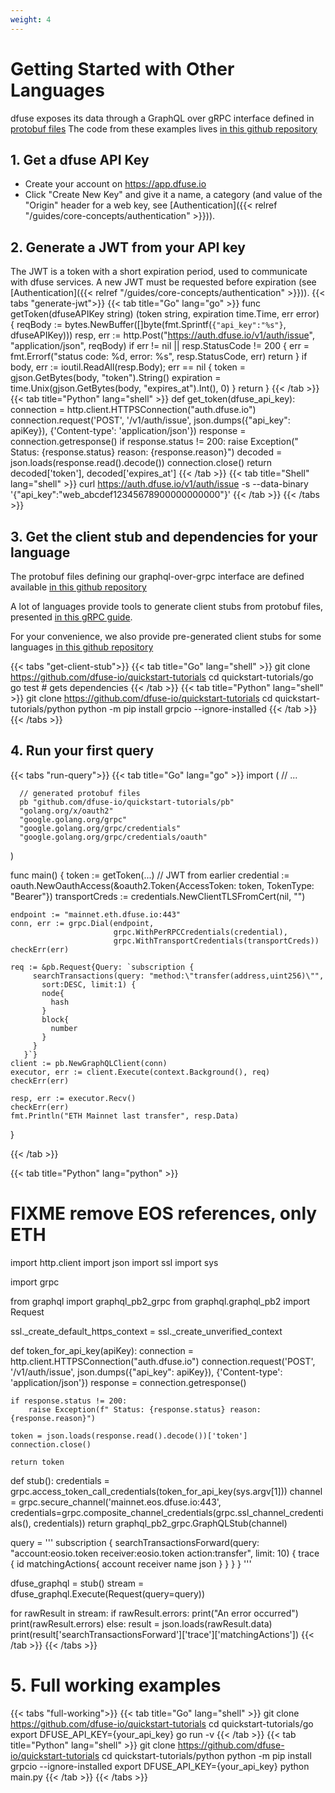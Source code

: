 ```yaml
---
weight: 4
---
```



# Getting Started with Other Languages

dfuse exposes its data through a GraphQL over gRPC interface defined in [protobuf files](https://github.com/dfuse-io/graphql-over-grpc)
The code from these examples lives [in this github repository](https://github.com/dfuse-io/quickstart-tutorials)

## 1. Get a dfuse API Key

* Create your account on https://app.dfuse.io
* Click "Create New Key" and give it a name, a category (and value of the "Origin" header for a web key, see [Authentication]({{< relref "/guides/core-concepts/authentication" >}})).


## 2. Generate a JWT from your API key

The JWT is a token with a short expiration period, used to communicate with dfuse services. A new JWT must be requested before expiration (see [Authentication]({{< relref "/guides/core-concepts/authentication" >}})).
{{< tabs "generate-jwt">}}
{{< tab title="Go" lang="go" >}}
func getToken(dfuseAPIKey string) (token string, expiration time.Time, err error) {
    reqBody := bytes.NewBuffer([]byte(fmt.Sprintf(`{"api_key":"%s"}`, dfuseAPIKey)))
    resp, err := http.Post("https://auth.dfuse.io/v1/auth/issue", "application/json", reqBody)
    if err != nil || resp.StatusCode != 200 {
        err = fmt.Errorf("status code: %d, error: %s", resp.StatusCode, err)
        return
    }
    if body, err := ioutil.ReadAll(resp.Body); err == nil {
        token = gjson.GetBytes(body, "token").String()
        expiration = time.Unix(gjson.GetBytes(body, "expires_at").Int(), 0)
    }
    return
}
{{< /tab >}}
{{< tab title="Python" lang="shell" >}}
def get_token(dfuse_api_key):
    connection = http.client.HTTPSConnection("auth.dfuse.io")
    connection.request('POST', '/v1/auth/issue', json.dumps({"api_key": apiKey}), {'Content-type': 'application/json'})
    response = connection.getresponse()
    if response.status != 200:
        raise Exception(" Status: {response.status} reason: {response.reason}")
    decoded = json.loads(response.read().decode())
    connection.close()
    return decoded['token'], decoded['expires_at']
{{< /tab >}}
{{< tab title="Shell" lang="shell" >}}
curl https://auth.dfuse.io/v1/auth/issue -s --data-binary '{"api_key":"web_abcdef12345678900000000000"}'
{{< /tab >}}
{{< /tabs >}}

## 3. Get the client stub and dependencies for your language

The protobuf files defining our graphql-over-grpc interface are defined available [in this github repository](https://github.com/dfuse-io/graphql-over-grpc)

A lot of languages provide tools to generate client stubs from protobuf files, presented [in this gRPC guide](https://grpc.io/docs/quickstart/).

For your convenience, we also provide pre-generated client stubs for some languages [in this github repository](https://github.com/dfuse-io/quickstart-tutorials)

{{< tabs "get-client-stub">}}
{{< tab title="Go" lang="shell" >}}
git clone https://github.com/dfuse-io/quickstart-tutorials
cd quickstart-tutorials/go
go test # gets dependencies
{{< /tab >}}
{{< tab title="Python" lang="shell" >}}
git clone https://github.com/dfuse-io/quickstart-tutorials
cd quickstart-tutorials/python
python -m pip install grpcio --ignore-installed
{{< /tab >}}
{{< /tabs >}}

## 4. Run your first query

{{< tabs "run-query">}}
{{< tab title="Go" lang="go" >}}
import (
      // ...

      // generated protobuf files
      pb "github.com/dfuse-io/quickstart-tutorials/pb"
      "golang.org/x/oauth2"
      "google.golang.org/grpc"
      "google.golang.org/grpc/credentials"
      "google.golang.org/grpc/credentials/oauth"
)

func main() {
    token := getToken(...) // JWT from earlier
    credential := oauth.NewOauthAccess(&oauth2.Token{AccessToken: token, TokenType: "Bearer"})
    transportCreds := credentials.NewClientTLSFromCert(nil, "")

    endpoint := "mainnet.eth.dfuse.io:443"
    conn, err := grpc.Dial(endpoint,
                           grpc.WithPerRPCCredentials(credential),
                           grpc.WithTransportCredentials(transportCreds))
    checkErr(err)

    req := &pb.Request{Query: `subscription {
         searchTransactions(query: "method:\"transfer(address,uint256)\"",
           sort:DESC, limit:1) {
           node{
             hash
           }
           block{
             number
           }
         }
       }`}
    client := pb.NewGraphQLClient(conn)
    executor, err := client.Execute(context.Background(), req)
    checkErr(err)

    resp, err := executor.Recv()
    checkErr(err)
    fmt.Println("ETH Mainnet last transfer", resp.Data)
}

{{< /tab >}}

{{< tab title="Python" lang="python" >}}
# FIXME remove EOS references, only ETH
import http.client
import json
import ssl
import sys

import grpc

from graphql import graphql_pb2_grpc
from graphql.graphql_pb2 import Request

ssl._create_default_https_context = ssl._create_unverified_context


def token_for_api_key(apiKey):
    connection = http.client.HTTPSConnection("auth.dfuse.io")
    connection.request('POST', '/v1/auth/issue', json.dumps({"api_key": apiKey}), {'Content-type': 'application/json'})
    response = connection.getresponse()

    if response.status != 200:
        raise Exception(f" Status: {response.status} reason: {response.reason}")

    token = json.loads(response.read().decode())['token']
    connection.close()

    return token


def stub():
    credentials = grpc.access_token_call_credentials(token_for_api_key(sys.argv[1]))
    channel = grpc.secure_channel('mainnet.eos.dfuse.io:443',
                                  credentials=grpc.composite_channel_credentials(grpc.ssl_channel_credentials(),
                                                                                 credentials))
    return graphql_pb2_grpc.GraphQLStub(channel)


query = '''
subscription {
  searchTransactionsForward(query: "account:eosio.token receiver:eosio.token action:transfer", limit: 10) {
    trace {
      id
      matchingActions{
        account
        receiver
        name
        json
      }
    }
  }
}
'''

dfuse_graphql = stub()
stream = dfuse_graphql.Execute(Request(query=query))

for rawResult in stream:
    if rawResult.errors:
      print("An error occurred")
      print(rawResult.errors)
    else:
      result = json.loads(rawResult.data)
      print(result['searchTransactionsForward']['trace']['matchingActions'])
{{< /tab >}}
{{< /tabs >}}


# 5. Full working examples

{{< tabs "full-working">}}
{{< tab title="Go" lang="shell" >}}
git clone https://github.com/dfuse-io/quickstart-tutorials
cd quickstart-tutorials/go
export DFUSE_API_KEY={your_api_key}
go run -v
{{< /tab >}}
{{< tab title="Python" lang="shell" >}}
git clone https://github.com/dfuse-io/quickstart-tutorials
cd quickstart-tutorials/python
python -m pip install grpcio --ignore-installed
export DFUSE_API_KEY={your_api_key}
python main.py
{{< /tab >}}
{{< /tabs >}}



